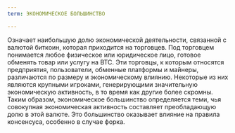 ```yaml
---
term: ЭКОНОМИЧЕСКОЕ БОЛЬШИНСТВО

---
```

Означает наибольшую долю экономической деятельности, связанной с валютой биткоин, которая приходится на торговцев. Под торговцем понимается любое физическое или юридическое лицо, готовое обменять товар или услугу на BTC. Эти торговцы, к которым относятся предприятия, пользователи, обменные платформы и майнеры, различаются по размеру и экономическому влиянию. Некоторые из них являются крупными игроками, генерирующими значительную экономическую активность, в то время как другие более скромны. Таким образом, экономическое большинство определяется теми, чья совокупная экономическая активность составляет преобладающую долю в этой валюте. Это большинство оказывает влияние на правила консенсуса, особенно в случае форка.